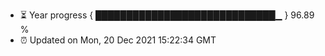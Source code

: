- ⏳ Year progress { █████████████████████████████▁ } 96.89 %
- ⏰ Updated on Mon, 20 Dec 2021 15:22:34 GMT

